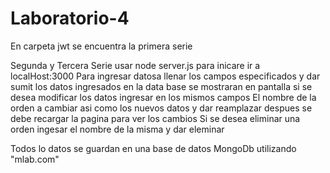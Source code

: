 # Laboratorio-4
En carpeta jwt se encuentra la primera serie

Segunda y Tercera Serie
usar node server.js para inicare ir a localHost:3000
Para ingresar datosa llenar los campos especificados y dar sumit
los datos ingresados en la data base se mostraran en pantalla
si se desea modificar los datos ingresar en los mismos campos El nombre de la orden a cambiar asi como los nuevos datos y dar reamplazar despues se debe recargar la pagina para ver los cambios
Si se desea eliminar una orden ingesar el nombre de la misma y dar eleminar

Todos lo datos se guardan en una base de datos MongoDb utilizando "mlab.com"